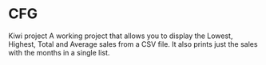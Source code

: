 # CFG
Kiwi project
A working project that allows you to display the Lowest, Highest, Total and Average sales from a CSV file.
It also prints just the sales with the months in a single list.
